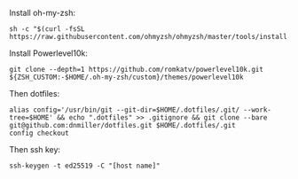 Install oh-my-zsh: 
```
sh -c "$(curl -fsSL https://raw.githubusercontent.com/ohmyzsh/ohmyzsh/master/tools/install.sh)"
```

Install Powerlevel10k:
```
git clone --depth=1 https://github.com/romkatv/powerlevel10k.git ${ZSH_CUSTOM:-$HOME/.oh-my-zsh/custom}/themes/powerlevel10k
```

Then dotfiles:
```
alias config='/usr/bin/git --git-dir=$HOME/.dotfiles/.git/ --work-tree=$HOME' && echo ".dotfiles" >> .gitignore && git clone --bare git@github.com:dnmiller/dotfiles.git $HOME/.dotfiles/.git
config checkout
```

Then ssh key:
```
ssh-keygen -t ed25519 -C "[host name]"
```
